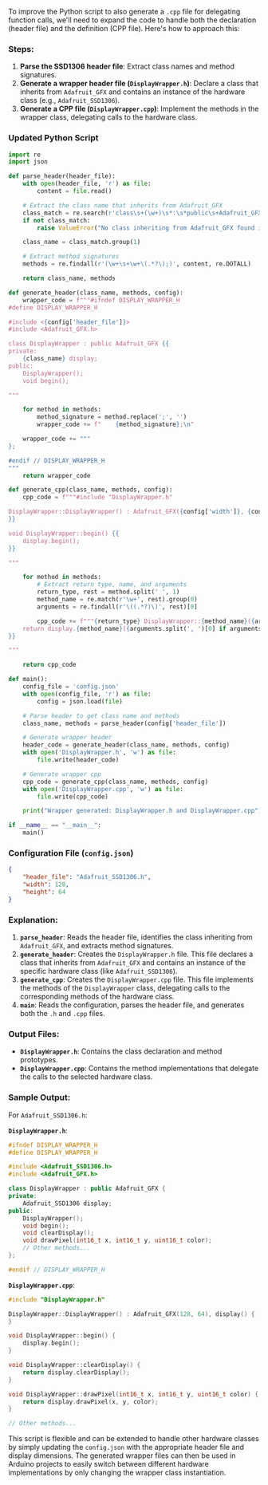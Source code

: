 To improve the Python script to also generate a `.cpp` file for delegating function calls, we'll need to expand the code to handle both the declaration (header file) and the definition (CPP file). Here's how to approach this:

### Steps:
1. **Parse the SSD1306 header file**: Extract class names and method signatures.
2. **Generate a wrapper header file (`DisplayWrapper.h`)**: Declare a class that inherits from `Adafruit_GFX` and contains an instance of the hardware class (e.g., `Adafruit_SSD1306`).
3. **Generate a CPP file (`DisplayWrapper.cpp`)**: Implement the methods in the wrapper class, delegating calls to the hardware class.

### Updated Python Script

```python
import re
import json

def parse_header(header_file):
    with open(header_file, 'r') as file:
        content = file.read()

    # Extract the class name that inherits from Adafruit_GFX
    class_match = re.search(r'class\s+(\w+)\s*:\s*public\s+Adafruit_GFX', content)
    if not class_match:
        raise ValueError("No class inheriting from Adafruit_GFX found in header file.")

    class_name = class_match.group(1)

    # Extract method signatures
    methods = re.findall(r'(\w+\s+\w+\(.*?\);)', content, re.DOTALL)

    return class_name, methods

def generate_header(class_name, methods, config):
    wrapper_code = f"""#ifndef DISPLAY_WRAPPER_H
#define DISPLAY_WRAPPER_H

#include <{config['header_file']}>
#include <Adafruit_GFX.h>

class DisplayWrapper : public Adafruit_GFX {{
private:
    {class_name} display;
public:
    DisplayWrapper();
    void begin();

"""

    for method in methods:
        method_signature = method.replace(';', '')
        wrapper_code += f"    {method_signature};\n"

    wrapper_code += """
};

#endif // DISPLAY_WRAPPER_H
"""
    return wrapper_code

def generate_cpp(class_name, methods, config):
    cpp_code = f"""#include "DisplayWrapper.h"

DisplayWrapper::DisplayWrapper() : Adafruit_GFX({config['width']}, {config['height']}), display() {{
}}

void DisplayWrapper::begin() {{
    display.begin();
}}

"""

    for method in methods:
        # Extract return type, name, and arguments
        return_type, rest = method.split(' ', 1)
        method_name = re.match(r'\w+', rest).group(0)
        arguments = re.findall(r'\((.*?)\)', rest)[0]

        cpp_code += f"""{return_type} DisplayWrapper::{method_name}({arguments}) {{
    return display.{method_name}({arguments.split(', ')[0] if arguments else ''});
}}

"""

    return cpp_code

def main():
    config_file = 'config.json'
    with open(config_file, 'r') as file:
        config = json.load(file)

    # Parse header to get class name and methods
    class_name, methods = parse_header(config['header_file'])

    # Generate wrapper header
    header_code = generate_header(class_name, methods, config)
    with open('DisplayWrapper.h', 'w') as file:
        file.write(header_code)

    # Generate wrapper cpp
    cpp_code = generate_cpp(class_name, methods, config)
    with open('DisplayWrapper.cpp', 'w') as file:
        file.write(cpp_code)

    print("Wrapper generated: DisplayWrapper.h and DisplayWrapper.cpp")

if __name__ == "__main__":
    main()
```

### Configuration File (`config.json`)

```json
{
    "header_file": "Adafruit_SSD1306.h",
    "width": 128,
    "height": 64
}
```

### Explanation:

1. **`parse_header`**: Reads the header file, identifies the class inheriting from `Adafruit_GFX`, and extracts method signatures.
2. **`generate_header`**: Creates the `DisplayWrapper.h` file. This file declares a class that inherits from `Adafruit_GFX` and contains an instance of the specific hardware class (like `Adafruit_SSD1306`).
3. **`generate_cpp`**: Creates the `DisplayWrapper.cpp` file. This file implements the methods of the `DisplayWrapper` class, delegating calls to the corresponding methods of the hardware class.
4. **`main`**: Reads the configuration, parses the header file, and generates both the `.h` and `.cpp` files.

### Output Files:

- **`DisplayWrapper.h`**: Contains the class declaration and method prototypes.
- **`DisplayWrapper.cpp`**: Contains the method implementations that delegate the calls to the selected hardware class.

### Sample Output:

For `Adafruit_SSD1306.h`:

**`DisplayWrapper.h`**:
```cpp
#ifndef DISPLAY_WRAPPER_H
#define DISPLAY_WRAPPER_H

#include <Adafruit_SSD1306.h>
#include <Adafruit_GFX.h>

class DisplayWrapper : public Adafruit_GFX {
private:
    Adafruit_SSD1306 display;
public:
    DisplayWrapper();
    void begin();
    void clearDisplay();
    void drawPixel(int16_t x, int16_t y, uint16_t color);
    // Other methods...
};

#endif // DISPLAY_WRAPPER_H
```

**`DisplayWrapper.cpp`**:
```cpp
#include "DisplayWrapper.h"

DisplayWrapper::DisplayWrapper() : Adafruit_GFX(128, 64), display() {
}

void DisplayWrapper::begin() {
    display.begin();
}

void DisplayWrapper::clearDisplay() {
    return display.clearDisplay();
}

void DisplayWrapper::drawPixel(int16_t x, int16_t y, uint16_t color) {
    return display.drawPixel(x, y, color);
}

// Other methods...
```

This script is flexible and can be extended to handle other hardware classes by simply updating the `config.json` with the appropriate header file and display dimensions. The generated wrapper files can then be used in Arduino projects to easily switch between different hardware implementations by only changing the wrapper class instantiation.
